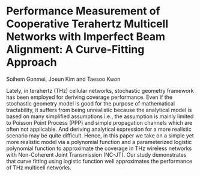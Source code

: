 # Performance Measurement of Cooperative Terahertz Multicell Networks with Imperfect Beam Alignment: A Curve-Fitting Approach
Soihem Gonmei, Joeun Kim and Taesoo Kwon

Lately, in terahertz (THz) cellular networks,
stochastic geometry framework has been employed for
deriving coverage performance. Even if the stochastic
geometry model is good for the purpose of mathematical
tractability, it suffers from being unrealistic because the
analytical model is based on many simplified assumptions i.e.,
the assumption is mainly limited to Poisson Point Process
(PPP) and simple propagation channels which are often not
applicable. And deriving analytical expression for a more
realistic scenario may be quite difficult. Hence, in this paper
we take on a simple yet more realistic model via a polynomial
function and a parameterized logistic polynomial function to
approximate the coverage in THz wireless networks with
Non-Coherent Joint Transmission (NC-JT). Our study
demonstrates that curve fitting using logistic function well
approximates the performance of THz multicell networks.
